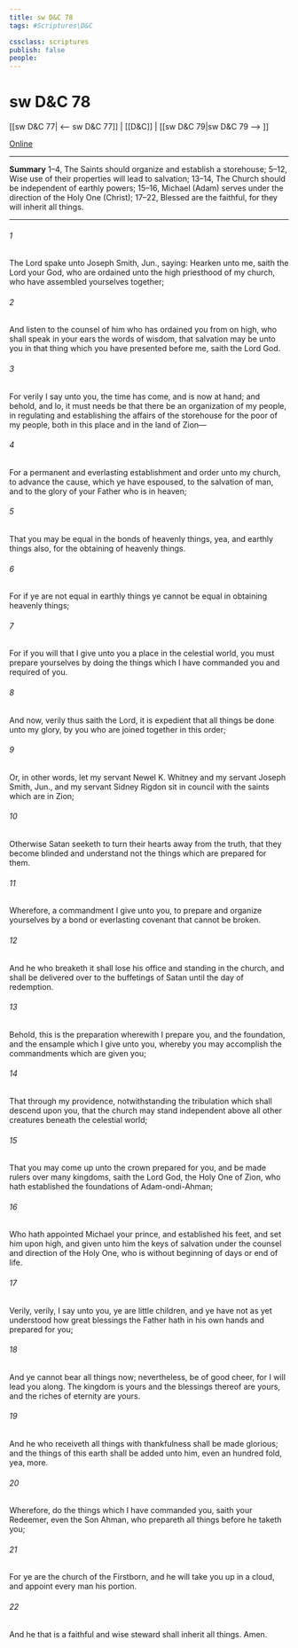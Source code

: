 ```yaml
---
title: sw D&C 78
tags: #Scriptures\D&C

cssclass: scriptures
publish: false
people:
---
```


# sw D&C 78
[[sw D&C 77| <-- sw D&C 77]] | [[D&C]] | [[sw D&C 79|sw D&C 79 --> ]]

[Online](https://churchofjesuschrist.org/study/scriptures/dc-testament/dc/78?lang=eng)

---
__Summary__
1–4, The Saints should organize and establish a storehouse; 5–12, Wise use of their properties will lead to salvation; 13–14, The Church should be independent of earthly powers; 15–16, Michael (Adam) serves under the direction of the Holy One (Christ); 17–22, Blessed are the faithful, for they will inherit all things.

---
###### 1 
The Lord spake unto Joseph Smith, Jun., saying: Hearken unto me, saith the Lord your God, who are ordained unto the high priesthood of my church, who have assembled yourselves together;

###### 2 
And listen to the counsel of him who has ordained you from on high, who shall speak in your ears the words of wisdom, that salvation may be unto you in that thing which you have presented before me, saith the Lord God.

###### 3 
For verily I say unto you, the time has come, and is now at hand; and behold, and lo, it must needs be that there be an organization of my people, in regulating and establishing the affairs of the storehouse for the poor of my people, both in this place and in the land of Zion—

###### 4 
For a permanent and everlasting establishment and order unto my church, to advance the cause, which ye have espoused, to the salvation of man, and to the glory of your Father who is in heaven;

###### 5 
That you may be equal in the bonds of heavenly things, yea, and earthly things also, for the obtaining of heavenly things.

###### 6 
For if ye are not equal in earthly things ye cannot be equal in obtaining heavenly things;

###### 7 
For if you will that I give unto you a place in the celestial world, you must prepare yourselves by doing the things which I have commanded you and required of you.

###### 8 
And now, verily thus saith the Lord, it is expedient that all things be done unto my glory, by you who are joined together in this order;

###### 9 
Or, in other words, let my servant Newel K. Whitney and my servant Joseph Smith, Jun., and my servant Sidney Rigdon sit in council with the saints which are in Zion;

###### 10 
Otherwise Satan seeketh to turn their hearts away from the truth, that they become blinded and understand not the things which are prepared for them.

###### 11 
Wherefore, a commandment I give unto you, to prepare and organize yourselves by a bond or everlasting covenant that cannot be broken.

###### 12 
And he who breaketh it shall lose his office and standing in the church, and shall be delivered over to the buffetings of Satan until the day of redemption.

###### 13 
Behold, this is the preparation wherewith I prepare you, and the foundation, and the ensample which I give unto you, whereby you may accomplish the commandments which are given you;

###### 14 
That through my providence, notwithstanding the tribulation which shall descend upon you, that the church may stand independent above all other creatures beneath the celestial world;

###### 15 
That you may come up unto the crown prepared for you, and be made rulers over many kingdoms, saith the Lord God, the Holy One of Zion, who hath established the foundations of Adam-ondi-Ahman;

###### 16 
Who hath appointed Michael your prince, and established his feet, and set him upon high, and given unto him the keys of salvation under the counsel and direction of the Holy One, who is without beginning of days or end of life.

###### 17 
Verily, verily, I say unto you, ye are little children, and ye have not as yet understood how great blessings the Father hath in his own hands and prepared for you;

###### 18 
And ye cannot bear all things now; nevertheless, be of good cheer, for I will lead you along. The kingdom is yours and the blessings thereof are yours, and the riches of eternity are yours.

###### 19 
And he who receiveth all things with thankfulness shall be made glorious; and the things of this earth shall be added unto him, even an hundred fold, yea, more.

###### 20 
Wherefore, do the things which I have commanded you, saith your Redeemer, even the Son Ahman, who prepareth all things before he taketh you;

###### 21 
For ye are the church of the Firstborn, and he will take you up in a cloud, and appoint every man his portion.

###### 22 
And he that is a faithful and wise steward shall inherit all things. Amen.

